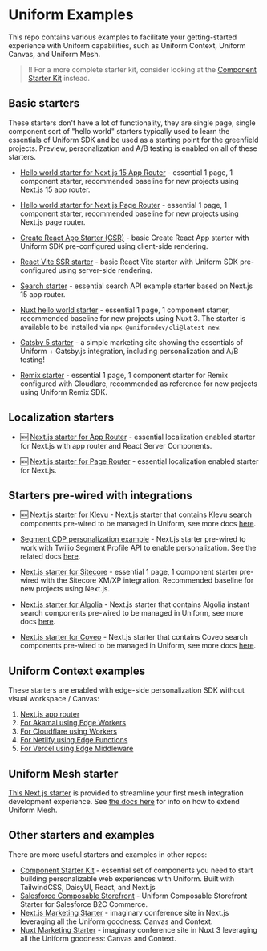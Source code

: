 # Uniform Examples

This repo contains various examples to facilitate your getting-started experience with Uniform capabilities, such as Uniform Context, Uniform Canvas, and Uniform Mesh.

> ‼️ For a more complete starter kit, consider looking at the [Component Starter Kit](https://github.com/uniformdev/component-starter-kit-next-approuter) instead.

## Basic starters

These starters don't have a lot of functionality, they are single page, single component sort of "hello world" starters typically used to learn the essentials of Uniform SDK and be used as a starting point for the greenfield projects. Preview, personalization and A/B testing is enabled on all of these starters.

- [Hello world starter for Next.js 15 App Router](./examples/nextjs-app-router) - essential 1 page, 1 component starter, recommended baseline for new projects using Next.js 15 app router.

- [Hello world starter for Next.js Page Router](./examples/nextjs-starter) - essential 1 page, 1 component starter, recommended baseline for new projects using Next.js page router.

- [Create React App Starter (CSR)](./examples/react-starter-cra) - basic Create React App starter with Uniform SDK pre-configured using client-side rendering.

- [React Vite SSR starter](./examples/react-vite-ssr) - basic React Vite starter with Uniform SDK pre-configured using server-side rendering.

- [Search starter](./examples/nextjs-search) - essential search API example starter based on Next.js 15 app router.

- [Nuxt hello world starter](./examples/nuxtjs-starter) - essential 1 page, 1 component starter, recommended baseline for new projects using Nuxt 3. The starter is available to be installed via `npx @uniformdev/cli@latest new`.

- [Gatsby 5 starter](./examples/gatsby5) - a simple marketing site showing the essentials of Uniform + Gatsby.js integration, including personalization and A/B testing!

- [Remix starter](./examples/remix-cloudflare-starter/) - essential 1 page, 1 component starter for Remix configured with Cloudlare, recommended as reference for new projects using Uniform Remix SDK.

## Localization starters

- 🆕 [Next.js starter for App Router](./examples/nextjs-app-router-localization-starter) - essential localization enabled starter for Next.js with app router and React Server Components.

- 🆕 [Next.js starter for Page Router](./examples/nextjs-page-router-localization-starter) - essential localization enabled starter for Next.js.

## Starters pre-wired with integrations

- 🆕 [Next.js starter for Klevu](./examples/klevu-starter) - Next.js starter that contains Klevu search components pre-wired to be managed in Uniform, see more docs [here](https://docs.uniform.app/docs/integrations/search/klevu).

- [Segment CDP personalization example](./examples/segment-personalization) - Next.js starter pre-wired to work with Twilio Segment Profile API to enable personalization. See the related docs [here](https://docs.uniform.app/docs/integrations/data/segment).

- [Next.js starter for Sitecore](./examples/nextjs-starter) - essential 1 page, 1 component starter pre-wired with the Sitecore XM/XP integration. Recommended baseline for new projects using Next.js.

- [Next.js starter for Algolia](./examples/algolia-starter) - Next.js starter that contains Algolia instant search components pre-wired to be managed in Uniform, see more docs [here](https://docs.uniform.app/docs/integrations/search/algolia/algolia-components).
  
- [Next.js starter for Coveo](./examples/coveo-starter) - Next.js starter that contains Coveo search components pre-wired to be managed in Uniform, see more docs [here](https://docs.uniform.app/docs/integrations/search/coveo).

## Uniform Context examples

These starters are enabled with edge-side personalization SDK without visual workspace / Canvas:

1. [Next.js app router](./examples/nextjs-app-router-context/)
1. [For Akamai using Edge Workers](./examples/context-edge-akamai/)
1. [For Cloudflare using Workers](./examples/context-edge-cloudflare-worker/)
1. [For Netlify using Edge Functions](./examples/context-edge-netlify/)
1. [For Vercel using Edge Middleware](./examples/context-edge-vercel/)

## Uniform Mesh starter

[This Next.js starter](./examples/mesh-integration/) is provided to streamline your first mesh integration development experience. See [the docs here](https://docs.uniform.app/docs/integrations/mesh-integrations/custom-integrations) for info on how to extend Uniform Mesh.

## Other starters and examples

There are more useful starters and examples in other repos:

- [Component Starter Kit](https://github.com/uniformdev/component-starter-kit-next-approuter) - essential set of components you need to start building personalizable web experiences with Uniform. Built with TailwindCSS, DaisyUI, React, and Next.js
- [Salesforce Composable Storefront](https://github.com/uniformdev/salesforce-composable-storefront-starter) - Uniform Composable Storefront Starter for Salesforce B2C Commerce.
- [Next.js Marketing Starter](https://github.com/uniformdev/uniformconf) - imaginary conference site in Next.js leveraging all the Uniform goodness: Canvas and Context.
- [Nuxt Marketing Starter](https://github.com/uniformdev/uniformconf-nuxt) - imaginary conference site in Nuxt 3 leveraging all the Uniform goodness: Canvas and Context.
